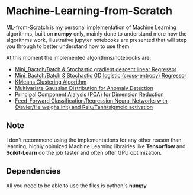# Machine-Learning-from-Scratch

ML-from-Scratch is my personal implementation of Machine Learning algorithms, built on **numpy** only, mainly done to understand more how the algorithms
work, illustrative jupyter notebooks are presented that will step you through to better understand how to use them.

At this moment the implemented algorithms/notebooks are:

- [Mini_Bactch/Batch & Stochastic gradient descent linear Regressor](https://github.com/hbFree/Machine-Learning-from-Scratch/blob/master/LinearReg.ipynb)
- [Mini_Bactch/Batch & Stochastic GD logistic (cross-entropy) Regressor](https://github.com/hbFree/Machine-Learning-from-Scratch/blob/master/LogisticReg.ipynb)
- [KMeans Clustering Algorithm](https://github.com/hbFree/Machine-Learning-from-Scratch/blob/master/KMeans.ipynb)
- [Multivariate Gaussian Distribution for Anomaly Detection](https://github.com/hbFree/Machine-Learning-from-Scratch/blob/master/Mgd.ipynb)
- [Principal Component Alalysis (PCA) for Dimension Reduction](https://github.com/hbFree/Machine-Learning-from-Scratch/blob/master/PCA.py)
- [Feed-Forward Classification/Regression Neural Networks with (Xavier/He weighs init) and Relu/Tanh/sigmoid activation](https://github.com/hbFree/Machine-Learning-from-Scratch/blob/master/NeuralNet.py)
## Note
I don't recommend using the implementations for any other reason than learning, highly opimized Machine Learning librairies like 
**Tensorflow** and **Scikit-Learn** do the job faster and often offer GPU optimization.

## Dependencies
All you need to be able to use the files is python's **numpy**